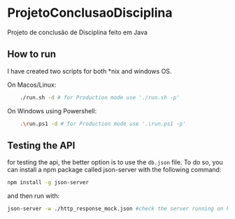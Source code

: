 # ProjetoConclusaoDisciplina

Projeto de conclusão de Disciplina feito em Java

## How to run

I have created two scripts for both *nix and windows OS.

On Macos/Linux:
```bash
    ./run.sh -d # for Production mode use './run.sh -p'
```

On Windows using Powershell:
```bash
    .\run.ps1 -d # for Production mode use '.\run.ps1 -p'
```

## Testing the API

for testing the api, the better option is to use the `db.json` file.
To do so, you can install a npm package called json-server with the following command:

````bash
npm install -g json-server
````

and then run with:

````bash
json-server -w ./http_response_mock.json #check the server running on http://localhost:3000/data
````
